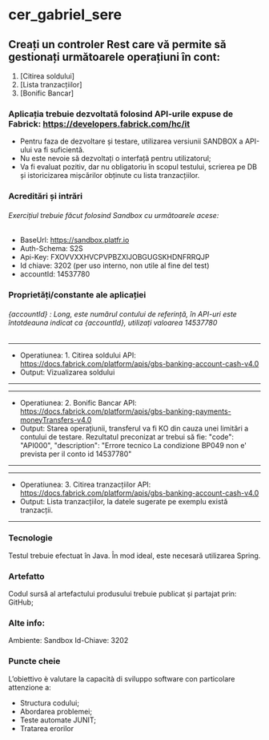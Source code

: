 # cer_gabriel_sere
## Creați un controler Rest care vă permite să gestionați următoarele operațiuni în cont:
1. [Citirea soldului]
2. [Lista tranzacțiilor]
3. [Bonific Bancar]
### Aplicația trebuie dezvoltată folosind API-urile expuse de Fabrick: https://developers.fabrick.com/hc/it
* Pentru faza de dezvoltare și testare, utilizarea versiunii SANDBOX a API-ului va fi suficientă.
* Nu este nevoie să dezvoltați o interfață pentru  utilizatorul;
* Va fi evaluat pozitiv, dar nu obligatoriu în scopul testului, scrierea pe DB și istoricizarea mișcărilor obținute cu lista tranzacțiilor.
### Acreditări și intrări
###### Exercițiul trebuie făcut folosind Sandbox cu următoarele acese:
* BaseUrl: https://sandbox.platfr.io
* Auth-Schema: S2S
* Api-Key: FXOVVXXHVCPVPBZXIJOBGUGSKHDNFRRQJP
* Id chiave: 3202 (per uso interno, non utile al fine del test)
* accountId: 14537780
### Proprietăți/constante ale aplicației
###### {accountId} : Long, este numărul contului de referință, în API-uri este întotdeauna indicat ca {accountId}, utilizați valoarea 14537780
***
* Operatiunea: 1. Citirea soldului API: https://docs.fabrick.com/platform/apis/gbs-banking-account-cash-v4.0
* Output: Vizualizarea soldului
***
***
* Operatiunea: 2. Bonific Bancar API: https://docs.fabrick.com/platform/apis/gbs-banking-payments-moneyTransfers-v4.0
* Output: Starea operațiunii, transferul va fi KO din cauza unei limitări a contului de testare. Rezultatul preconizat ar trebui să fie:
"code": "API000",
"description": "Errore tecnico La condizione BP049 non e' prevista per il conto id 14537780"
***
***
* Operatiunea: 3. Citirea tranzacțiilor API: https://docs.fabrick.com/platform/apis/gbs-banking-account-cash-v4.0
* Output: Lista tranzacțiilor, la datele sugerate pe exemplu există tranzacții.
***
### Tecnologie
Testul trebuie efectuat în Java. În mod ideal, este necesară utilizarea Spring.
### Artefatto
Codul sursă al artefactului produsului trebuie publicat și partajat prin:
GitHub;
### Alte info:
Ambiente: Sandbox
Id-Chiave: 3202
### Puncte cheie
L’obiettivo è valutare la capacità di sviluppo software con particolare attenzione a:
* Structura codului;
* Abordarea problemei;
* Teste automate JUNIT;
* Tratarea erorilor
